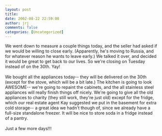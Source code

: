 ```yaml
---
layout: post
title: 
date: 2002-08-22 22:59:00
author: jrj
comments: false
categories: [Uncategorized]
---
```

We went down to measure a couple things today, and the seller had asked if we would be willing to close early. (Apparently, he's moving to Russia, and for whatever reason he wants to leave early.) We talked it over, and decided it would be great to get back to our lives. So we're closing on Tuesday instead of on the 30th. Yay!<br /><br />We bought all the appliances today-- they will be delivered on the 30th (except for the stove, which will be a bit late.) The kitchen is going to look AWESOME-- we're going to repaint the cabinets, and the all stainless steel appliances will really finish things off nicely. We're going to give all the old appliances to charity (they still work, they're just old) except for the fridge, which our real estate agent Kay suggested we put in the basement for extra cold storage-- a great idea we hadn't though of, since we already have a full-size standalone freezer. It will be nice to store soda in a fridge instead of a pantry.<br /><br />Just a few more days!!!

